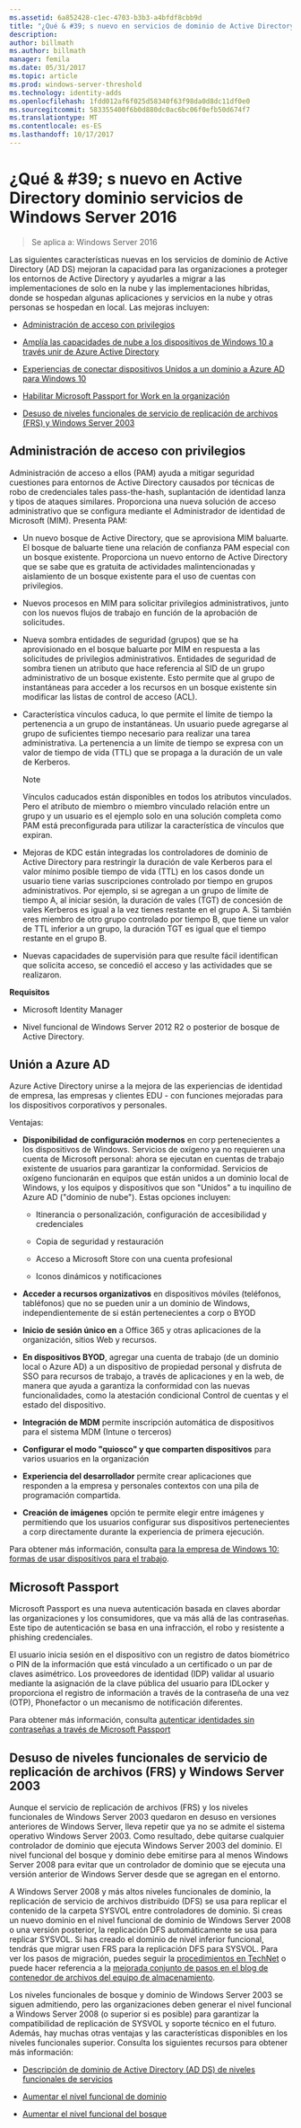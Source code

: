 ```yaml
---
ms.assetid: 6a852428-c1ec-4703-b3b3-a4bfdf8cbb9d
title: "¿Qué & #39; s nuevo en servicios de dominio de Active Directory en Windows Server 2016"
description: 
author: billmath
ms.author: billmath
manager: femila
ms.date: 05/31/2017
ms.topic: article
ms.prod: windows-server-threshold
ms.technology: identity-adds
ms.openlocfilehash: 1fdd012af6f025d58340f63f98da0d8dc11df0e0
ms.sourcegitcommit: 583355400f6b0d880dc0ac6bc06f0efb50d674f7
ms.translationtype: MT
ms.contentlocale: es-ES
ms.lasthandoff: 10/17/2017
---
```

# <a name="what39s-new-in-active-directory-domain-services-for-windows-server-2016"></a>¿Qué & #39; s nuevo en Active Directory dominio servicios de Windows Server 2016

>Se aplica a: Windows Server 2016

Las siguientes características nuevas en los servicios de dominio de Active Directory (AD DS) mejoran la capacidad para las organizaciones a proteger los entornos de Active Directory y ayudarles a migrar a las implementaciones de solo en la nube y las implementaciones híbridas, donde se hospedan algunas aplicaciones y servicios en la nube y otras personas se hospedan en local. Las mejoras incluyen:  
  
-   [Administración de acceso con privilegios](https://technet.microsoft.com/library/mt150258.aspx   
)  
  
- [Amplía las capacidades de nube a los dispositivos de Windows 10 a través unir de Azure Active Directory](https://azure.microsoft.com/en-us/documentation/articles/active-directory-azureadjoin-overview/)   
  
- [Experiencias de conectar dispositivos Unidos a un dominio a Azure AD para Windows 10](https://azure.microsoft.com/en-us/documentation/articles/active-directory-azureadjoin-devices-group-policy/)   
  
- [Habilitar Microsoft Passport for Work en la organización](https://azure.microsoft.com/en-us/documentation/articles/active-directory-azureadjoin-passport-deployment/)    
  
-  [Desuso de niveles funcionales de servicio de replicación de archivos (FRS) y Windows Server 2003](ad-ds/active-directory-functional-levels.md)  
  
  
## <a name="BKMK_PAM"></a>Administración de acceso con privilegios  
Administración de acceso a ellos (PAM) ayuda a mitigar seguridad cuestiones para entornos de Active Directory causados por técnicas de robo de credenciales tales pass-the-hash, suplantación de identidad lanza y tipos de ataques similares. Proporciona una nueva solución de acceso administrativo que se configura mediante el Administrador de identidad de Microsoft (MIM). Presenta PAM:  
  
-   Un nuevo bosque de Active Directory, que se aprovisiona MIM baluarte. El bosque de baluarte tiene una relación de confianza PAM especial con un bosque existente. Proporciona un nuevo entorno de Active Directory que se sabe que es gratuita de actividades malintencionadas y aislamiento de un bosque existente para el uso de cuentas con privilegios.  
  
-   Nuevos procesos en MIM para solicitar privilegios administrativos, junto con los nuevos flujos de trabajo en función de la aprobación de solicitudes.  
  
-   Nueva sombra entidades de seguridad (grupos) que se ha aprovisionado en el bosque baluarte por MIM en respuesta a las solicitudes de privilegios administrativos. Entidades de seguridad de sombra tienen un atributo que hace referencia al SID de un grupo administrativo de un bosque existente. Esto permite que al grupo de instantáneas para acceder a los recursos en un bosque existente sin modificar las listas de control de acceso (ACL).  
  
-   Característica vínculos caduca, lo que permite el límite de tiempo la pertenencia a un grupo de instantáneas. Un usuario puede agregarse al grupo de suficientes tiempo necesario para realizar una tarea administrativa. La pertenencia a un límite de tiempo se expresa con un valor de tiempo de vida (TTL) que se propaga a la duración de un vale de Kerberos.  
  
    > [!NOTE]  
    > Vínculos caducados están disponibles en todos los atributos vinculados. Pero el atributo de miembro o miembro vinculado relación entre un grupo y un usuario es el ejemplo solo en una solución completa como PAM está preconfigurada para utilizar la característica de vínculos que expiran.  
  
-   Mejoras de KDC están integradas los controladores de dominio de Active Directory para restringir la duración de vale Kerberos para el valor mínimo posible tiempo de vida (TTL) en los casos donde un usuario tiene varias suscripciones controlado por tiempo en grupos administrativos. Por ejemplo, si se agregan a un grupo de límite de tiempo A, al iniciar sesión, la duración de vales (TGT) de concesión de vales Kerberos es igual a la vez tienes restante en el grupo A. Si también eres miembro de otro grupo controlado por tiempo B, que tiene un valor de TTL inferior a un grupo, la duración TGT es igual que el tiempo restante en el grupo B.  
  
-   Nuevas capacidades de supervisión para que resulte fácil identifican que solicita acceso, se concedió el acceso y las actividades que se realizaron.  
  
**Requisitos**  
  
-   Microsoft Identity Manager  
  
-   Nivel funcional de Windows Server 2012 R2 o posterior de bosque de Active Directory.  
  
## <a name="BKMK_AzureADJoin"></a>Unión a Azure AD  
Azure Active Directory unirse a la mejora de las experiencias de identidad de empresa, las empresas y clientes EDU - con funciones mejoradas para los dispositivos corporativos y personales.  
  
Ventajas:  
  
-   **Disponibilidad de configuración modernos** en corp pertenecientes a los dispositivos de Windows. Servicios de oxígeno ya no requieren una cuenta de Microsoft personal: ahora se ejecutan en cuentas de trabajo existente de usuarios para garantizar la conformidad. Servicios de oxígeno funcionarán en equipos que están unidos a un dominio local de Windows, y los equipos y dispositivos que son "Unidos" a tu inquilino de Azure AD ("dominio de nube"). Estas opciones incluyen:  
  
    -   Itinerancia o personalización, configuración de accesibilidad y credenciales  
  
    -   Copia de seguridad y restauración  
  
    -   Acceso a Microsoft Store con una cuenta profesional  
  
    -   Iconos dinámicos y notificaciones  
  
-   **Acceder a recursos organizativos** en dispositivos móviles (teléfonos, tabléfonos) que no se pueden unir a un dominio de Windows, independientemente de si están pertenecientes a corp o BYOD  
  
-   **Inicio de sesión único en** a Office 365 y otras aplicaciones de la organización, sitios Web y recursos.  
  
-   **En dispositivos BYOD**, agregar una cuenta de trabajo (de un dominio local o Azure AD) a un dispositivo de propiedad personal y disfruta de SSO para recursos de trabajo, a través de aplicaciones y en la web, de manera que ayuda a garantiza la conformidad con las nuevas funcionalidades, como la atestación condicional Control de cuentas y el estado del dispositivo.  
  
-   **Integración de MDM** permite inscripción automática de dispositivos para el sistema MDM (Intune o terceros)  
  
-   **Configurar el modo "quiosco" y que comparten dispositivos** para varios usuarios en la organización  
  
-   **Experiencia del desarrollador** permite crear aplicaciones que responden a la empresa y personales contextos con una pila de programación compartida.  
  
-   **Creación de imágenes** opción te permite elegir entre imágenes y permitiendo que los usuarios configurar sus dispositivos pertenecientes a corp directamente durante la experiencia de primera ejecución.  
  
Para obtener más información, consulta [para la empresa de Windows 10: formas de usar dispositivos para el trabajo](https://azure.microsoft.com/en-us/documentation/articles/active-directory-azureadjoin-windows10-devices-overview/?rnd=1).  
  
## <a name="BKMK_IDLocker"></a>Microsoft Passport  
Microsoft Passport es una nueva autenticación basada en claves abordar las organizaciones y los consumidores, que va más allá de las contraseñas. Este tipo de autenticación se basa en una infracción, el robo y resistente a phishing credenciales.  
  
El usuario inicia sesión en el dispositivo con un registro de datos biométrico o PIN de la información que está vinculado a un certificado o un par de claves asimétrico. Los proveedores de identidad (IDP) validar al usuario mediante la asignación de la clave pública del usuario para IDLocker y proporciona el registro de información a través de la contraseña de una vez (OTP), Phonefactor o un mecanismo de notificación diferentes.  
  
Para obtener más información, consulta [autenticar identidades sin contraseñas a través de Microsoft Passport](https://azure.microsoft.com/en-us/documentation/articles/active-directory-azureadjoin-passport/)  
  
## <a name="BKMK_FRSDeprecation"></a>Desuso de niveles funcionales de servicio de replicación de archivos (FRS) y Windows Server 2003  
Aunque el servicio de replicación de archivos (FRS) y los niveles funcionales de Windows Server 2003 quedaron en desuso en versiones anteriores de Windows Server, lleva repetir que ya no se admite el sistema operativo Windows Server 2003. Como resultado, debe quitarse cualquier controlador de dominio que ejecuta Windows Server 2003 del dominio. El nivel funcional del bosque y dominio debe emitirse para al menos Windows Server 2008 para evitar que un controlador de dominio que se ejecuta una versión anterior de Windows Server desde que se agregan en el entorno.  
  
A Windows Server 2008 y más altos niveles funcionales de dominio, la replicación de servicio de archivos distribuido (DFS) se usa para replicar el contenido de la carpeta SYSVOL entre controladores de dominio. Si creas un nuevo dominio en el nivel funcional de dominio de Windows Server 2008 o una versión posterior, la replicación DFS automáticamente se usa para replicar SYSVOL. Si has creado el dominio de nivel inferior funcional, tendrás que migrar usen FRS para la replicación DFS para SYSVOL. Para ver los pasos de migración, puedes seguir la [procedimientos en TechNet](https://technet.microsoft.com/library/dd640019(v=WS.10).aspx) o puede hacer referencia a la [mejorada conjunto de pasos en el blog de contenedor de archivos del equipo de almacenamiento](http://blogs.technet.com/b/filecab/archive/2014/06/25/streamlined-migration-of-frs-to-dfsr-sysvol.aspx).  
  
Los niveles funcionales de bosque y dominio de Windows Server 2003 se siguen admitiendo, pero las organizaciones deben generar el nivel funcional a Windows Server 2008 (o superior si es posible) para garantizar la compatibilidad de replicación de SYSVOL y soporte técnico en el futuro. Además, hay muchas otras ventajas y las características disponibles en los niveles funcionales superior. Consulta los siguientes recursos para obtener más información:  
  
-   [Descripción de dominio de Active Directory (AD DS) de niveles funcionales de servicios](ad-ds/active-directory-functional-levels.md)  
  
-   [Aumentar el nivel funcional de dominio](https://technet.microsoft.com/library/cc753104.aspx)  
  
-   [Aumentar el nivel funcional del bosque](https://technet.microsoft.com/library/cc730985.aspx)  
  
